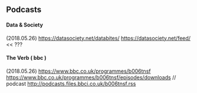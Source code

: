 ## Podcasts 

#### Data & Society 
(2018.05.26)
https://datasociety.net/databites/
https://datasociety.net/feed/ << ???

#### The Verb ( bbc )
(2018.05.26)
https://www.bbc.co.uk/programmes/b006tnsf
https://www.bbc.co.uk/programmes/b006tnsf/episodes/downloads // podcast
http://podcasts.files.bbci.co.uk/b006tnsf.rss